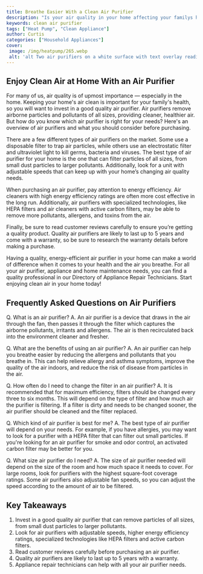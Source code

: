 ```yaml
---
title: Breathe Easier With a Clean Air Purifier
description: "Is your air quality in your home affecting your familys health Discover why investing in an air purifier can help improve your respiratory health with this easy to follow guide"
keywords: clean air purifier
tags: ["Heat Pump", "Clean Appliance"]
author: Curtis
categories: ["Household Appliances"]
cover: 
 image: /img/heatpump/265.webp
 alt: 'alt Two air purifiers on a white surface with text overlay reading Clean Air Purifier'
---
```

## Enjoy Clean Air at Home With an Air Purifier

For many of us, air quality is of upmost importance — especially in the home. Keeping your home's air clean is important for your family's health, so you will want to invest in a good quality air purifier. Air purifiers remove airborne particles and pollutants of all sizes, providing cleaner, healthier air. But how do you know which air purifier is right for your needs? Here's an overview of air purifiers and what you should consider before purchasing.

There are a few different types of air purifiers on the market. Some use a disposable filter to trap air particles, while others use an electrostatic filter and ultraviolet light to kill germs, bacteria and viruses. The best type of air purifier for your home is the one that can filter particles of all sizes, from small dust particles to larger pollutants. Additionally, look for a unit with adjustable speeds that can keep up with your home’s changing air quality needs.

When purchasing an air purifier, pay attention to energy efficiency. Air cleaners with high energy efficiency ratings are often more cost effective in the long run. Additionally, air purifiers with specialized technologies, like HEPA filters and air cleaners with active carbon filters, may be able to remove more pollutants, allergens, and toxins from the air.

Finally, be sure to read customer reviews carefully to ensure you’re getting a quality product. Quality air purifiers are likely to last up to 5 years and come with a warranty, so be sure to research the warranty details before making a purchase.

Having a quality, energy-efficient air purifier in your home can make a world of difference when it comes to your health and the air you breathe. For all your air purifier, appliance and home maintenance needs, you can find a quality professional in our Directory of Appliance Repair Technicians. Start enjoying clean air in your home today!

## Frequently Asked Questions on Air Purifiers

Q. What is an air purifier? 
A. An air purifier is a device that draws in the air through the fan, then passes it through the filter which captures the airborne pollutants, irritants and allergens. The air is then recirculated back into the environment cleaner and fresher.

Q. What are the benefits of using an air purifier? 
A. An air purifier can help you breathe easier by reducing the allergens and pollutants that you breathe in. This can help relieve allergy and asthma symptoms, improve the quality of the air indoors, and reduce the risk of disease from particles in the air.

Q. How often do I need to change the filter in an air purifier? 
A. It is recommended that for maximum efficiency, filters should be changed every three to six months. This will depend on the type of filter and how much air the purifier is filtering. If a filter is dirty and needs to be changed sooner, the air purifier should be cleaned and the filter replaced.

Q. Which kind of air purifier is best for me? 
A. The best type of air purifier will depend on your needs. For example, if you have allergies, you may want to look for a purifier with a HEPA filter that can filter out small particles. If you're looking for an air purifier for smoke and odor control, an activated carbon filter may be better for you.

Q. What size air purifier do I need? 
A. The size of air purifier needed will depend on the size of the room and how much space it needs to cover. For large rooms, look for purifiers with the highest square-foot coverage ratings. Some air purifiers also adjustable fan speeds, so you can adjust the speed according to the amount of air to be filtered.

## Key Takeaways
1. Invest in a good quality air purifier that can remove particles of all sizes, from small dust particles to larger pollutants.
2. Look for air purifiers with adjustable speeds, higher energy efficiency ratings, specialized technologies like HEPA filters and active carbon filters.
3. Read customer reviews carefully before purchasing an air purifier.
4. Quality air purifiers are likely to last up to 5 years with a warranty.
5. Appliance repair technicians can help with all your air purifier needs.
